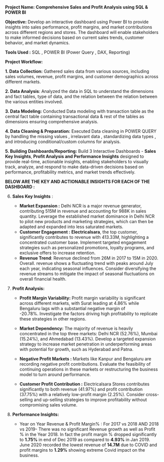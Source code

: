 **Project Name:** **Comprehensive Sales and Profit Analysis using SQL & POWER BI**

**Objective:** Develop an interactive dashboard using Power BI to provide insights into sales performance, profit margins, and market contributions across different regions and stores. The dashboard will enable stakeholders to make informed decisions based on current sales trends, customer behavior, and market dynamics.

**Tools Used :** SQL , POWER BI (Power Query , DAX, Reporting)

**Project Workflow:**

**1. Data Collection:** Gathered  sales data from various sources, including sales volumes, revenue, profit margins, and customer demographics across different markets.

**2. Data Analysis**: Analyzed the data in SQL to understand the dimensions and fact tables, type of data, and the relation between the relation between the various entities involved.

**3. Data Modeling:** Conducted Data modeling with transaction table as the central fact table containing transactional data & rest of the tables as dimensions ensuring comprehensive analysis.

**4. Data Cleaning & Preparation:** Executed Data cleaning in POWER QUERY by handling the missing values , irrelavant data , standardizing data types , and introducing conditional/custom columns for analysis.

**5. Building Dashboards/Reporting:**  Build 3 Interactive Dashboards - **Sales Key Insights**, **Profit Analysis and Performance Insights** designed to provide real-time, actionable insights, enabling stakeholders to visually track, analyze, and respond to make data-driven decisions based on performance, profitability metrics, and market trends effectively. 

**BELOW ARE THE KEY AND ACTIONABLE INSIGHTS FOR EACH OF THE DASHBOARD :**

  6. **Sales Key Insights** :
     - **Market Expansion :** Delhi NCR is a major revenue generator, contributing 515M in revenue and accounting for 988K in sales quantity.
       Leverage the established market dominance in Delhi NCR to pilot new products and marketing strategies, which can then be adapted and expanded into less saturated markets.
     - **Customer Engagement :** **Electricalsara**, the top customer, significantly contributes to revenue with 413.33M, highlighting a concentrated customer base.
      Implement targeted engagement strategies such as personalized promotions, loyalty programs, and exclusive offers to increase retention.
     - **Revenue Trend**: Revenue declined from 26M in 2017 to 15M in 2020. Overall. revenue shows a fluctuating trend with peaks around July each year, indicating seasonal influences.
       Consider diversifying the revenue streams to mitigate the impact of seasonal fluctuations on overall financial health.
       
  8. **Profit Analysis:**
     - **Profit Margin Variability:** Profit margin variability is significant across different markets, with Surat leading at 4.86% while Bengaluru lags with a substantial negative margin of   
      -20.78%. Investigate the factors driving high profitability to replicate these strategies in other regions.
       
     - **Market Dependency:** The majority of revenue is heavily concentrated in the top three markets: Delhi NCR (52.76%), Mumbai (15.24%), and Ahmedabad (13.43%).
       Develop a targeted expansion strategy to increase market penetration in underperforming areas with potential for growth, such as Hyderabad and Patna.
       
     - **Negative Profit Markets :** Markets like Kanpur and Bengaluru are recording negative profit contributions.
       Evaluate the feasibility of continuing operations in these markets or restructuring the business model to turn around performance.
     
     - **Customer Profit Contribution :** Electricalsara Stores contributes significantly to both revenue (41.97%) and profit contribution (37.75%) with a relatively low-profit margin (2.25%).
       Consider cross-selling and up-selling strategies to improve profitability without compromising sales volume.

  9. **Performance Insights:**
      - Year on Year Revenue & Profit Margin%  : For 2017 vs 2018 AND 2018 vs 2019- There was no significant Revenue growth as well as Profit % in the Year 2018.
        In fact the profit margin % dropped significantly to **1.75%** in end of Dec 2019 as compared to **4.93%** in Jan 2019.
        June 2020 recorded the lowest revenue of **14.7M** due to COVID and profit margins to **1.29%** showing extreme Covid impact on the business.
        
    
